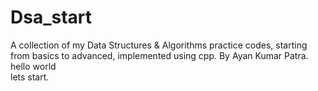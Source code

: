 # Dsa_start
A collection of my Data Structures &amp; Algorithms practice codes, starting from basics to advanced, implemented using cpp.
By Ayan Kumar Patra.
<br>
hello world <br>
lets start.